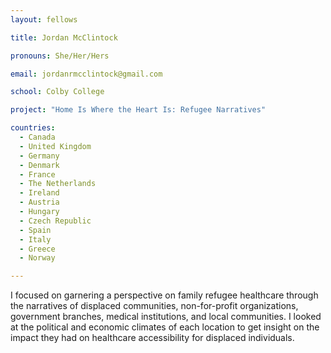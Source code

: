 ```yaml
---
layout: fellows

title: Jordan McClintock

pronouns: She/Her/Hers

email: jordanrmcclintock@gmail.com

school: Colby College

project: "Home Is Where the Heart Is: Refugee Narratives"

countries:
  - Canada
  - United Kingdom
  - Germany
  - Denmark
  - France
  - The Netherlands
  - Ireland
  - Austria
  - Hungary
  - Czech Republic
  - Spain
  - Italy
  - Greece
  - Norway

---
```


I focused on garnering a perspective on family refugee healthcare through the narratives of displaced communities, non-for-profit organizations, government branches, medical institutions, and local communities. I looked at the political and economic climates of each location to get insight on the impact they had on healthcare accessibility for displaced individuals.
